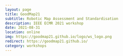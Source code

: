 ```yaml
---
layout: page
title: GoodMap21
subtitle: Robotic Map Assessment and Standardisation
description: IEEE ECMR 2021 workshop
date: 2021-08-31
location: online
img: https://goodmap21.github.io/logo/ws_logo.png
redirect: https://goodmap21.github.io/
category: workshops
---
```

